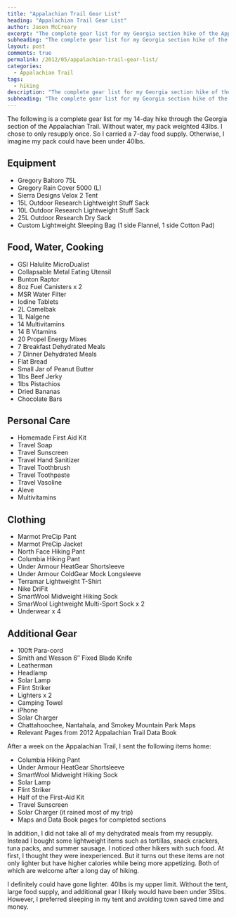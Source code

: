 ```yaml
---
title: "Appalachian Trail Gear List"
heading: "Appalachian Trail Gear List"
author: Jason McCreary
excerpt: "The complete gear list for my Georgia section hike of the Appalachian Trail."
subheading: "The complete gear list for my Georgia section hike of the Appalachian Trail."
layout: post
comments: true
permalink: /2012/05/appalachian-trail-gear-list/
categories:
  - Appalachian Trail
tags:
  - hiking
description: "The complete gear list for my Georgia section hike of the Appalachian Trail."
subheading: "The complete gear list for my Georgia section hike of the Appalachian Trail."
---
```

The following is a complete gear list for my 14-day hike through the Georgia section of the Appalachian Trail. Without water, my pack weighted 43lbs. I chose to only resupply once. So I carried a 7-day food supply. Otherwise, I imagine my pack could have been under 40lbs.

## Equipment

*   Gregory Baltoro 75L
*   Gregory Rain Cover 5000 (L)
*   Sierra Designs Velox 2 Tent
*   15L Outdoor Research Lightweight Stuff Sack
*   10L Outdoor Research Lightweight Stuff Sack
*   25L Outdoor Research Dry Sack
*   Custom Lightweight Sleeping Bag (1 side Flannel, 1 side Cotton Pad)

## Food, Water, Cooking

*   GSI Halulite MicroDualist
*   Collapsable Metal Eating Utensil
*   Bunton Raptor
*   8oz Fuel Canisters x 2
*   MSR Water Filter
*   Iodine Tablets
*   2L Camelbak
*   1L Nalgene
*   14 Multivitamins
*   14 B Vitamins
*   20 Propel Energy Mixes
*   7 Breakfast Dehydrated Meals
*   7 Dinner Dehydrated Meals
*   Flat Bread
*   Small Jar of Peanut Butter
*   1lbs Beef Jerky
*   1lbs Pistachios
*   Dried Bananas
*   Chocolate Bars

## Personal Care

*   Homemade First Aid Kit
*   Travel Soap
*   Travel Sunscreen
*   Travel Hand Sanitizer
*   Travel Toothbrush
*   Travel Toothpaste
*   Travel Vasoline
*   Aleve
*   Multivitamins

## Clothing

*   Marmot PreCip Pant
*   Marmot PreCip Jacket
*   North Face Hiking Pant
*   Columbia Hiking Pant
*   Under Armour HeatGear Shortsleeve
*   Under Armour ColdGear Mock Longsleeve
*   Terramar Lightweight T-Shirt
*   Nike DriFit
*   SmartWool Midweight Hiking Sock
*   SmarWool Lightweight Multi-Sport Sock x 2
*   Underwear x 4

## Additional Gear

*   100ft Para-cord
*   Smith and Wesson 6″ Fixed Blade Knife
*   Leatherman
*   Headlamp
*   Solar Lamp
*   Flint Striker
*   Lighters x 2
*   Camping Towel
*   iPhone
*   Solar Charger
*   Chattahoochee, Nantahala, and Smokey Mountain Park Maps
*   Relevant Pages from 2012 Appalachian Trail Data Book

After a week on the Appalachian Trail, I sent the following items home:

*   Columbia Hiking Pant
*   Under Armour HeatGear Shortsleeve
*   SmartWool Midweight Hiking Sock
*   Solar Lamp
*   Flint Striker
*   Half of the First-Aid Kit
*   Travel Sunscreen
*   Solar Charger (it rained most of my trip)
*   Maps and Data Book pages for completed sections

In addition, I did not take all of my dehydrated meals from my resupply. Instead I bought some lightweight items such as tortillas, snack crackers, tuna packs, and summer sausage. I noticed other hikers with such food. At first, I thought they were inexperienced. But it turns out these items are not only lighter but have higher calories while being more appetizing. Both of which are welcome after a long day of hiking.

I definitely could have gone lighter. 40lbs is my upper limit. Without the tent, large food supply, and additional gear I likely would have been under 35lbs. However, I preferred sleeping in my tent and avoiding town saved time and money.

